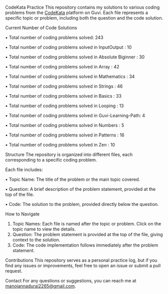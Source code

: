 CodeKata Practice
This repository contains my solutions to various coding problems from the [CodeKata](https://www.guvi.in/code-kata/) platform on Guvi.
Each file represents a specific topic or problem, including both the question and the code solution.


Current Number of Code Solutions

• Total number of coding problems solved: 243

• Total number of coding problems solved in InputOutput       : 10

• Total number of coding problems solved in Absolute Biginner : 30

• Total number of coding problems solved in Array             : 42

• Total number of coding problems solved in Mathematics       : 34

• Total number of coding problems solved in Strings           : 46

• Total number of coding problems solved in Basics            : 33

• Total number of coding problems solved in Looping           : 13

• Total number of coding problems solved in Guvi-Learning-Path: 4

• Total number of coding problems solved in Numbers           : 5

• Total number of coding problems solved in Patterns          : 16

• Total number of coding problems solved in Zen               : 10


Structure
The repository is organized into different files, each corresponding to a specific coding problem. 

Each file includes:

• Topic Name: The title of the problem or the main topic covered.

• Question: A brief description of the problem statement, provided at the top of the file.

• Code: The solution to the problem, provided directly below the question.

How to Navigate
1) Topic Names: Each file is named after the topic or problem. Click on the topic name to view the details.
2) Question: The problem statement is provided at the top of the file, giving context to the solution.
3) Code: The code implementation follows immediately after the problem statement.

Contributions
This repository serves as a personal practice log, but if you find any issues or improvements, feel free to open an issue or submit a pull request.

Contact
For any questions or suggestions, you can reach me at [manojannadurai2265@gmail.com](mailto:manojannadurai2265@gmail.com).
